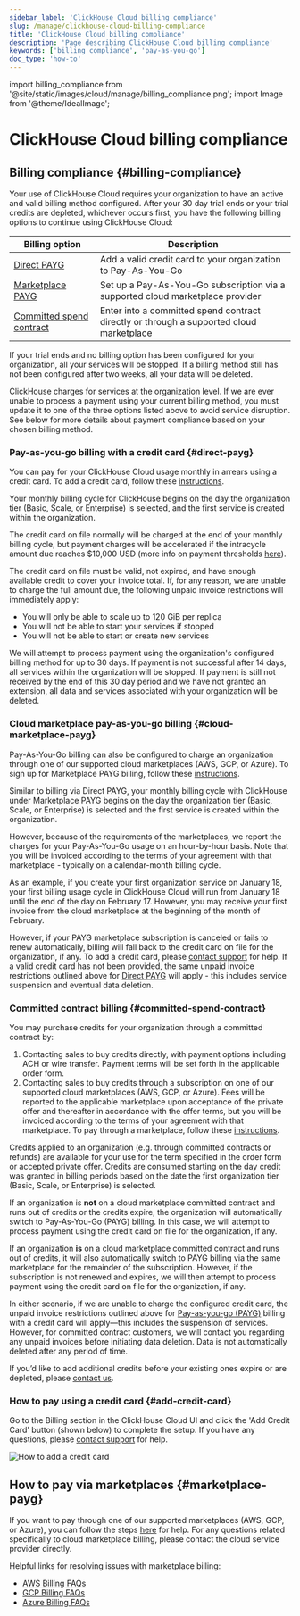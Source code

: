 ```yaml
---
sidebar_label: 'ClickHouse Cloud billing compliance'
slug: /manage/clickhouse-cloud-billing-compliance
title: 'ClickHouse Cloud billing compliance'
description: 'Page describing ClickHouse Cloud billing compliance'
keywords: ['billing compliance', 'pay-as-you-go']
doc_type: 'how-to'
---
```


import billing_compliance from '@site/static/images/cloud/manage/billing_compliance.png';
import Image from '@theme/IdealImage';

# ClickHouse Cloud billing compliance

## Billing compliance {#billing-compliance}

Your use of ClickHouse Cloud requires your organization to have an active and 
valid billing method configured. After your 30 day trial ends or your trial 
credits are depleted, whichever occurs first, you have the following billing 
options to continue using ClickHouse Cloud:

| Billing option                                       | Description                                                                             |
|------------------------------------------------------|-----------------------------------------------------------------------------------------|
| [Direct PAYG](#direct-payg)                          | Add a valid credit card to your organization to Pay-As-You-Go                           |
| [Marketplace PAYG](#cloud-marketplace-payg)          | Set up a Pay-As-You-Go subscription via a supported cloud marketplace provider          |
| [Committed spend contract](#committed-spend-contract) | Enter into a committed spend contract directly or through a supported cloud marketplace |

If your trial ends and no billing option has been configured for your organization,
all your services will be stopped. If a billing method still has not been 
configured after two weeks, all your data will be deleted.

ClickHouse charges for services at the organization level. If we are ever unable
to process a payment using your current billing method, you must update it to one
of the three options listed above to avoid service disruption. See below for more
details about payment compliance based on your chosen billing method.

### Pay-as-you-go billing with a credit card {#direct-payg}

You can pay for your ClickHouse Cloud usage monthly in arrears using a credit card.
To add a credit card, follow these [instructions](#add-credit-card).

Your monthly billing cycle for ClickHouse begins on the day the organization tier
(Basic, Scale, or Enterprise) is selected, and the first service is created within
the organization. 

The credit card on file normally will be charged at the end of your monthly 
billing cycle, but payment charges will be accelerated if the intracycle amount
due reaches $10,000 USD (more info on payment thresholds [here](/cloud/billing/payment-thresholds)).

The credit card on file must be valid, not expired, and have enough available 
credit to cover your invoice total. If, for any reason, we are unable to charge 
the full amount due, the following unpaid invoice restrictions will immediately
apply:

* You will only be able to scale up to 120 GiB per replica
* You will not be able to start your services if stopped
* You will not be able to start or create new services

We will attempt to process payment using the organization's configured billing 
method for up to 30 days. If payment is not successful after 14 days, all services
within the organization will be stopped. If payment is still not received by the 
end of this 30 day period and we have not granted an extension, all data and 
services associated with your organization will be deleted.

### Cloud marketplace pay-as-you-go billing {#cloud-marketplace-payg}

Pay-As-You-Go billing can also be configured to charge an organization through one of our supported cloud marketplaces 
(AWS, GCP, or Azure). To sign up for Marketplace PAYG billing, follow these 
[instructions](#marketplace-payg).

Similar to billing via Direct PAYG, your monthly billing cycle with ClickHouse 
under Marketplace PAYG begins on the day the organization tier (Basic, Scale, 
or Enterprise) is selected and the first service is created within the 
organization.

However, because of the requirements of the marketplaces, we report the charges 
for your Pay-As-You-Go usage on an hour-by-hour basis. Note that you will be 
invoiced according to the terms of your agreement with that marketplace - typically
on a calendar-month billing cycle. 

As an example, if you create your first organization service on January 18, your 
first billing usage cycle in ClickHouse Cloud will run from January 18 until the
end of the day on February 17. However, you may receive your first invoice from 
the cloud marketplace at the beginning of the month of February.

However, if your PAYG marketplace subscription is canceled or fails to renew 
automatically, billing will fall back to the credit card on file for the 
organization, if any. To add a credit card, please [contact support](/about-us/support)
for help. If a valid credit card has not been provided, the same unpaid invoice 
restrictions outlined above for [Direct PAYG](#direct-payg) will apply - this 
includes service suspension and eventual data deletion.

### Committed contract billing {#committed-spend-contract}

You may purchase credits for your organization through a committed contract by:

1. Contacting sales to buy credits directly, with payment options including ACH 
   or wire transfer. Payment terms will be set forth in the applicable order form.
2. Contacting sales to buy credits through a subscription on one of our supported
   cloud marketplaces (AWS, GCP, or Azure). Fees will be reported to the applicable
   marketplace upon acceptance of the private offer and thereafter in accordance 
   with the offer terms, but you will be invoiced according to the terms of your
   agreement with that marketplace. To pay through a marketplace, follow these
   [instructions](#marketplace-payg).

Credits applied to an organization (e.g. through committed contracts or refunds) are
available for your use for the term specified in the order form or accepted private 
offer.
Credits are consumed starting on the day credit was granted in billing periods 
based on the date the first organization tier (Basic, Scale, or Enterprise) is 
selected.

If an organization is **not** on a cloud marketplace committed contract and runs 
out of credits or the credits expire, the organization will automatically switch 
to Pay-As-You-Go (PAYG) billing. In this case, we will attempt to process payment 
using the credit card on file for the organization, if any.

If an organization **is** on a cloud marketplace committed contract and runs out
of credits, it will also automatically switch to PAYG billing via the same 
marketplace for the remainder of the subscription. However, if the subscription 
is not renewed and expires, we will then attempt to process payment using the 
credit card on file for the organization, if any.

In either scenario, if we are unable to charge the configured credit card, the 
unpaid invoice restrictions outlined above for [Pay-as-you-go (PAYG)](#direct-payg)
billing with a credit card will apply—this includes the suspension of services. 
However, for committed contract customers, we will contact you regarding any 
unpaid invoices before initiating data deletion. Data is not automatically 
deleted after any period of time.

If you’d like to add additional credits before your existing ones expire or are 
depleted, please [contact us](https://clickhouse.com/company/contact).

### How to pay using a credit card {#add-credit-card}

Go to the Billing section in the ClickHouse Cloud UI and click the 'Add Credit Card'
button (shown below) to complete the setup. If you have any questions, please 
[contact support](/about-us/support) for help.

<Image img={billing_compliance} size="md" alt="How to add a credit card" />

## How to pay via marketplaces {#marketplace-payg}

If you want to pay through one of our supported marketplaces (AWS, GCP, or Azure),
you can follow the steps [here](/cloud/marketplace/marketplace-billing) for help. 
For any questions related specifically to cloud marketplace billing, please 
contact the cloud service provider directly.

Helpful links for resolving issues with marketplace billing:
* [AWS Billing FAQs](https://aws.amazon.com/aws-cost-management/aws-billing/faqs/)
* [GCP Billing FAQs](https://cloud.google.com/compute/docs/billing-questions)
* [Azure Billing FAQs](https://learn.microsoft.com/en-us/azure/cost-management-billing/cost-management-billing-faq)
